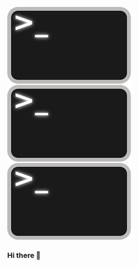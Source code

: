 <img src="image_readme.png"><img src="image_readme.png"><img src="image_readme.png">
### Hi there 👋


